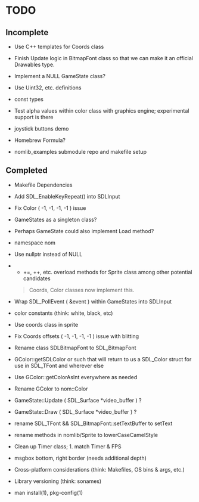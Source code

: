# TODO #

## Incomplete ##

* Use C++ templates for Coords class

* Finish Update logic in BitmapFont class so that we can make it an official
Drawables type.

* Implement a NULL GameState class?
* Use Uint32, etc. definitions
* const types

* Test alpha values within color class with graphics engine; experimental support is there

* joystick buttons demo
* Homebrew Formula?

* nomlib_examples submodule repo and makefile setup

## Completed ##

* Makefile Dependencies
* Add SDL_EnableKeyRepeat() into SDLInput
* Fix Color ( -1, -1, -1, -1 ) issue
* GameStates as a singleton class?

* Perhaps GameState could also implement Load method?
* namespace nom
* Use nullptr instead of NULL

* * +=, ++, etc. overload methods for Sprite class among other potential candidates
  > Coords, Color classes now implement this.

* Wrap SDL_PollEvent ( &event ) within GameStates into SDLInput

* color constants (think: white, black, etc)

* Use coords class in sprite
* Fix Coords offsets ( -1, -1, -1, -1 ) issue with blitting
* Rename class SDLBitmapFont to SDL_BitmapFont
* GColor::getSDLColor or such that will return to us a SDL_Color struct for use in
SDL_TFont and wherever else
* Use GColor::getColorAsInt everywhere as needed
* Rename GColor to nom::Color
* GameState::Update ( SDL_Surface *video_buffer ) ?
* GameState::Draw ( SDL_Surface *video_buffer ) ?
* rename SDL_TFont && SDL_BitmapFont::setTextBuffer to setText
* rename methods in nomlib/Sprite to lowerCaseCamelStyle
* Clean up Timer class; 1. match Timer & FPS
* msgbox bottom, right border (needs additional depth)
* Cross-platform considerations (think: Makefiles, OS bins & args, etc.)
* Library versioning (think: sonames)
* man install(1), pkg-config(1)
